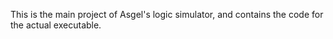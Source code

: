 This is the main project of Asgel's logic simulator, and contains the code for the actual executable.